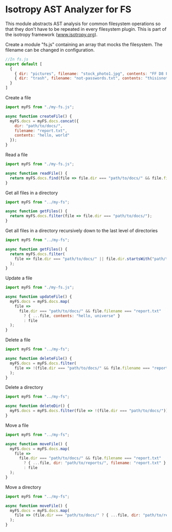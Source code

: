 Isotropy AST Analyzer for FS
============================
This module abstracts AST analysis for common filesystem operations so that they don't have to be repeated in every filesystem plugin.
This is part of the isotropy framework (www.isotropy.org).

Create a module "fs.js" containing an array that mocks the filesystem.
The filename can be changed in configuration.
```javascript
//In fs.js
export default [
  {
    { dir: "pictures", filename: "stock_photo1.jpg", contents: "FF D8 FF ..." },
    { dir: "trash", filename: "not-passwords.txt", contents: "thisisnotpassword" }
  }
]
```

Create a file
```javascript
import myFS from "./my-fs.js";

async function createFile() {
  myFS.docs = myFS.docs.concat({
    dir: "path/to/docs/",
    filename: "report.txt",
    contents: "hello, world"
  });
}

```

Read a file
```javascript
import myFS from "./my-fs.js";

async function readFile() {
  return myFS.docs.find(file => file.dir === "path/to/docs/" && file.filename === "report.txt");
}
```

Get all files in a directory
```javascript
import myFS from "../my-fs";

async function getFiles() {
  return myFS.docs.filter(file => file.dir === "path/to/docs/");
}
```

Get all files in a directory recursively down to the last level of directories
```javascript
import myFS from "../my-fs";

async function getFiles() {
  return myFS.docs.filter(
    file => file.dir === "path/to/docs/" || file.dir.startsWith("path/to/docs/")
  );
}
```

Update a file
```javascript
import myFS from "./my-fs.js";

async function updateFile() {
  myFS.docs = myFS.docs.map(
    file =>
      file.dir === "path/to/docs/" && file.filename === "report.txt"
        ? { ...file, contents: "hello, universe" }
        : file
  );
}
```

Delete a file
```javascript
import myFS from "../my-fs";

async function deleteFile() {
  myFS.docs = myFS.docs.filter(
    file => !(file.dir === "path/to/docs/" && file.filename === "report.txt")
  );
}
```

Delete a directory
```javascript
import myFS from "../my-fs";

async function deleteDir() {
  myFS.docs = myFS.docs.filter(file => !(file.dir === "path/to/docs/"));
}
```

Move a file
```javascript
import myFS from "../my-fs";

async function moveFile() {
  myFS.docs = myFS.docs.map(
    file =>
      file.dir === "path/to/docs/" && file.filename === "report.txt"
        ? { ...file, dir: "path/to/reports/", filename: "report.txt" }
        : file
  );
}

```

Move a directory
```javascript
import myFS from "../my-fs";

async function moveFile() {
  myFS.docs = myFS.docs.map(
    file => (file.dir === "path/to/docs/" ? { ...file, dir: "path/to/reports/" } : file)
  );
}

```
